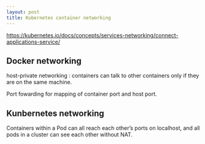 ```yaml
---
layout: post
title: Kubernetes container networking
---
```



<https://kubernetes.io/docs/concepts/services-networking/connect-applications-service/>

## Docker networking

host-private networking : containers can talk to other containers only if they are on the same machine.

Port fowarding for mapping of container port and host port. 

## Kunbernetes networking

Containers within a Pod can all reach each other’s ports on localhost, and all pods in a cluster can see each other without NAT. 
